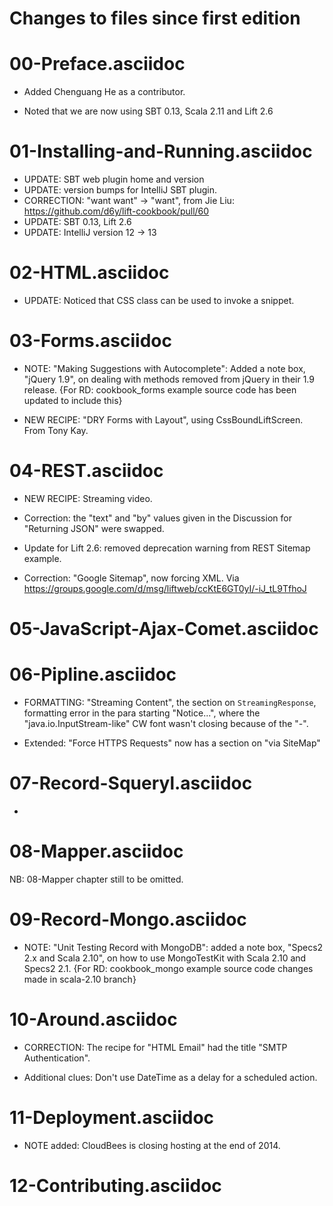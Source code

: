 # Changes to files since first edition


# 00-Preface.asciidoc

* Added Chenguang He as a contributor.

* Noted that we are now using SBT 0.13, Scala 2.11 and Lift 2.6


# 01-Installing-and-Running.asciidoc

* UPDATE: SBT web plugin home and version
* UPDATE: version bumps for IntelliJ SBT plugin.
* CORRECTION: "want want" -> "want", from  Jie Liu: https://github.com/d6y/lift-cookbook/pull/60
* UPDATE: SBT 0.13, Lift 2.6
* UPDATE: IntelliJ version 12 -> 13



# 02-HTML.asciidoc

* UPDATE: Noticed that CSS class can be used to invoke a snippet.

# 03-Forms.asciidoc

* NOTE: "Making Suggestions with Autocomplete": Added a note box, "jQuery 1.9", on dealing with methods removed from jQuery in their 1.9 release. {For RD: cookbook_forms example source code has been updated to include this}

* NEW RECIPE: "DRY Forms with Layout", using CssBoundLiftScreen. From Tony Kay.


# 04-REST.asciidoc

* NEW RECIPE: Streaming video.

* Correction: the "text" and "by" values given in the Discussion for "Returning JSON" were swapped.

* Update for Lift 2.6: removed deprecation warning from REST Sitemap example.

* Correction: "Google Sitemap", now forcing XML.  Via https://groups.google.com/d/msg/liftweb/ccKtE6GT0yI/-iJ_tL9TfhoJ


# 05-JavaScript-Ajax-Comet.asciidoc

# 06-Pipline.asciidoc

* FORMATTING: "Streaming Content", the section on `StreamingResponse`, formatting error in the para
starting "Notice...", where the "java.io.InputStream-like" CW font wasn't closing because of the "-".

* Extended: "Force HTTPS Requests" now has a section on "via SiteMap"

# 07-Record-Squeryl.asciidoc


*

# 08-Mapper.asciidoc

NB: 08-Mapper chapter still to be omitted.


# 09-Record-Mongo.asciidoc

* NOTE: "Unit Testing Record with MongoDB": added a note box, "Specs2 2.x and Scala 2.10", on how to use MongoTestKit with Scala 2.10 and Specs2 2.1. {For RD: cookbook_mongo example source code changes made in scala-2.10 branch}






# 10-Around.asciidoc

* CORRECTION: The recipe for "HTML Email" had the title "SMTP Authentication".

* Additional clues: Don't use DateTime as a delay for a scheduled action.


# 11-Deployment.asciidoc

* NOTE added: CloudBees is closing hosting at the end of 2014.


# 12-Contributing.asciidoc
